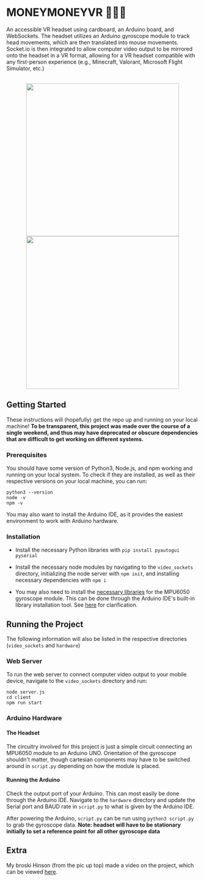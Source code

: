 # MONEYMONEYVR 🤑🤑🤑
An accessible VR headset using cardboard, an Arduino board, and WebSockets. The headset utilizes an Arduino gyroscope module to track head movements, which are then translated into mouse movements. Socket\.io is then integrated to allow computer video output to be mirrored onto the headset in a VR format, allowing for a VR headset compatible with any first-person experience (e.g., Minecraft, Valorant, Microsoft Flight Simulator, etc.)

<div align="center" markdown="1">
  <br/>
  <img width="400" src="https://github.com/nuggetbucket54/moneymoneyvr/assets/55860775/41f95616-9a06-4f9d-a93c-0df4a290a971"/>
  <img width="400" src="https://github.com/nuggetbucket54/moneymoneyvr/assets/55860775/f30a3214-9d48-49e6-ad54-f167f15fc698"/>
</div>

## Getting Started
These instructions will (hopefully) get the repo up and running on your local machine! **To be transparent, this project was made over the course of a single weekend, and thus may have deprecated or obscure dependencies that are difficult to get working on different systems.**

### Prerequisites
You should have some version of Python3, Node.js, and npm working and running on your local system. To check if they are installed, as well as their respective versions on your local machine, you can run:
```
python3 --version
node -v
npm -v
```

You may also want to install the Arduino IDE, as it provides the easiest environment to work with Arduino hardware.

### Installation
- Install the necessary Python libraries with `pip install pyautogui pyserial`

- Install the necessary node modules by navigating to the `video_sockets` directory, initializing the node server with `npm init`, and installing necessary dependencies with `npm i`

- You may also need to install the [necessary libraries](https://www.arduino.cc/reference/en/libraries/mpu6050_light/) for the MPU6050 gyroscope module. This can be done through the Arduino IDE's built-in library installation tool. See [here](https://docs.arduino.cc/software/ide-v1/tutorials/installing-libraries/) for clarification.


## Running the Project
The following information will also be listed in the respective directories (`video_sockets` and `hardware`)

### Web Server
To run the web server to connect computer video output to your mobile device, navigate to the `video_sockets` directory and run:

```
node server.js
cd client
npm run start
```

### Arduino Hardware
#### The Headset
The circuitry involved for this project is just a simple circuit connecting an MPU6050 module to an Arduino UNO. Orientation of the gyroscope shouldn't matter, though cartesian components may have to be switched around in `script.py` depending on how the module is placed.

#### Running the Arduino
Check the output port of your Arduino. This can most easily be done through the Arduino IDE. Navigate to the `hardware` directory and update the Serial port and BAUD rate in `script.py` to what is given by the Arduino IDE.

After powering the Arduino, `script.py` can be run using `python3 script.py` to grab the gyroscope data.
**Note: headset will have to be stationary initially to set a reference point for all other gyroscope data**

## Extra
My broski Hinson (from the pic up top) made a video on the project, which can be viewed [here](https://www.youtube.com/watch?v=KP3yoWUXz70).


